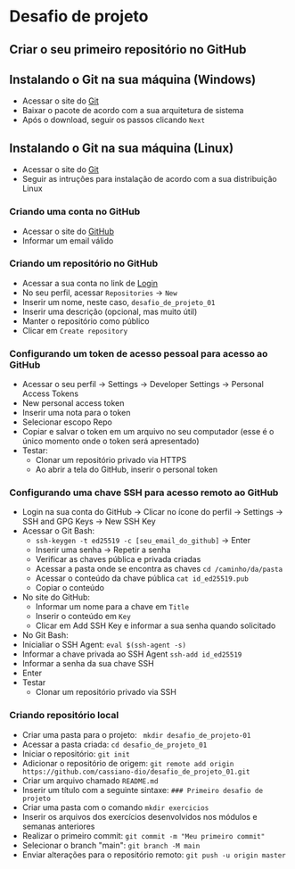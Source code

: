 # Desafio de projeto


## Criar o seu primeiro repositório no GitHub

## Instalando o Git na sua máquina (Windows)

- Acessar o site do [Git](https://git-scm.com/download/win)
- Baixar o pacote de acordo com a sua arquitetura de sistema
- Após o download, seguir os passos clicando ```Next```

## Instalando o Git na sua máquina (Linux)

- Acessar o site do [Git](https://git-scm.com/download/linux)
- Seguir as intruções para instalação de acordo com a sua distribuição Linux

### Criando uma conta no GitHub

- Acessar o site do [GitHub](https://github.com/)
- Informar um email válido

### Criando um repositório no GitHub

- Acessar a sua conta no link de [Login](https://github.com/login)
- No seu perfil, acessar ```Repositories``` -> ```New```
- Inserir um nome, neste caso, ```desafio_de_projeto_01```
- Inserir uma descrição (opcional, mas muito útil)
- Manter o repositório como público
- Clicar em ```Create repository```

### Configurando um token de acesso pessoal para acesso ao GitHub

- Acessar o seu perfil -> Settings -> Developer Settings -> Personal Access Tokens
- New personal access token
- Inserir uma nota para o token
- Selecionar escopo Repo
- Copiar e salvar o token em um arquivo no seu computador (esse é o único momento onde o token será apresentado)
- Testar:
  - Clonar um repositório privado via HTTPS
  - Ao abrir a tela do GitHub, inserir o personal token

### Configurando uma chave SSH para acesso remoto ao GitHub

- Login na sua conta do GitHub -> Clicar no ícone do perfil -> Settings -> SSH and GPG Keys -> New SSH Key
- Acessar o Git Bash:
  - ```ssh-keygen -t ed25519 -c [seu_email_do_github]``` -> Enter
  - Inserir uma senha -> Repetir a senha
  - Verificar as chaves pública e privada criadas
  - Acessar a pasta onde se encontra as chaves ```cd /caminho/da/pasta```
  - Acessar o conteúdo da chave pública ```cat id_ed25519.pub```
  - Copiar o conteúdo
- No site do GitHub:
  -  Informar um nome para a chave em ```Title```
  -  Inserir o conteúdo em ```Key```
  -  Clicar em Add SSH Key e informar a sua senha quando solicitado
-  No Git Bash:
  - Inicialiar o SSH Agent: ```eval $(ssh-agent -s)```
  - Informar a chave privada ao SSH Agent ```ssh-add id_ed25519```
  - Informar a senha da sua chave SSH
  - Enter 
- Testar
  - Clonar um repositório privado via SSH 

### Criando repositório local

- Criar uma pasta para o projeto: ``` mkdir desafio_de_projeto-01```
- Acessar a pasta criada: ```cd desafio_de_projeto_01```
- Iniciar o repositório: ```git init```
- Adicionar o repositório de origem: ```git remote add origin https://github.com/cassiano-dio/desafio_de_projeto_01.git```
- Criar um arquivo chamado ```README.md```
- Inserir um título com a seguinte sintaxe:
```### Primeiro desafio de projeto```
- Criar uma pasta com o comando ```mkdir exercicios```
- Inserir os arquivos dos exercícios desenvolvidos nos módulos e semanas anteriores
- Realizar o primeiro commit: ```git commit -m "Meu primeiro commit"```
- Selecionar o branch "main": ```git branch -M main```
- Enviar alterações para o repositório remoto: ```git push -u origin master```

